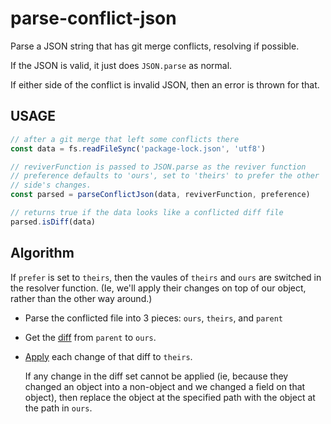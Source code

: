 # parse-conflict-json

Parse a JSON string that has git merge conflicts, resolving if possible.

If the JSON is valid, it just does `JSON.parse` as normal.

If either side of the conflict is invalid JSON, then an error is thrown for that.

## USAGE

```js
// after a git merge that left some conflicts there
const data = fs.readFileSync('package-lock.json', 'utf8')

// reviverFunction is passed to JSON.parse as the reviver function
// preference defaults to 'ours', set to 'theirs' to prefer the other
// side's changes.
const parsed = parseConflictJson(data, reviverFunction, preference)

// returns true if the data looks like a conflicted diff file
parsed.isDiff(data)
```

## Algorithm

If `prefer` is set to `theirs`, then the vaules of `theirs` and `ours` are switched in the resolver function.  (Ie,
we'll apply their changes on top of our object, rather than the other way around.)

- Parse the conflicted file into 3 pieces: `ours`, `theirs`, and `parent`

- Get the [diff](https://github.com/angus-c/just#just-diff) from `parent`
  to `ours`.

- [Apply](https://github.com/angus-c/just#just-diff-apply) each change of that diff to `theirs`.

  If any change in the diff set cannot be applied (ie, because they changed an object into a non-object and we changed a
  field on that object), then replace the object at the specified path with the object at the path in `ours`.
